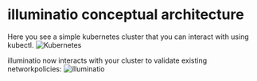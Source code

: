 # illuminatio conceptual architecture

Here you see a simple kubernetes cluster that you can interact with using kubectl.
![Kubernetes](cluster.png)

illuminatio now interacts with your cluster to validate existing networkpolicies:
![illuminatio](illuminatio.png)

